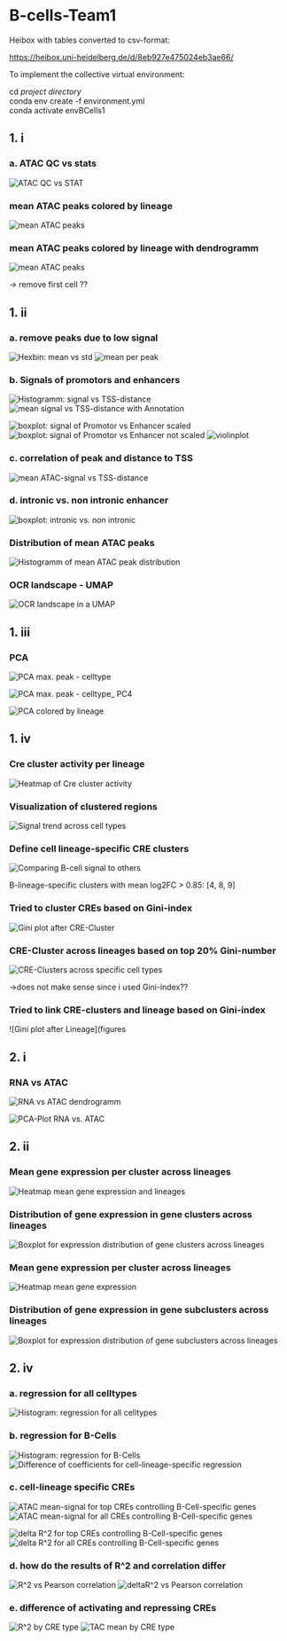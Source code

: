 # B-cells-Team1

Heibox with tables converted to csv-format: 

https://heibox.uni-heidelberg.de/d/8eb927e475024eb3ae66/

To implement the collective virtual environment: 

cd *project directory*\
conda env create -f environment.yml\
conda activate envBCells1


## 1. i

### a. ATAC QC vs stats

![ATAC QC vs STAT](figures/heatmap_qc_vs_atac.png)

### mean ATAC peaks colored by lineage

![mean ATAC peaks](figures/mean_ATAC_peaks.png)

### mean ATAC peaks colored by lineage with dendrogramm 

![mean ATAC peaks](figures/mean_ATAC_peaks_with_dendrogramm.png)

-> remove first cell ??

## 1. ii

### a. remove peaks due to low signal 

![Hexbin: mean vs std](figures/Hexbin_mean_vs_std.png)
![mean per peak](figures/mean_per_peak_id.png)

### b. Signals of promotors and enhancers

![Histogramm: signal vs TSS-distance](figures/Histogramm_mean_per_TSS_distance.png)
![mean signal vs TSS-distance with Annotation](figures/MeanPeakSignal_by_TSS_Distance_per_Annotation.png)

![boxplot: signal of Promotor vs Enhancer scaled](figures/Boxplot_mean_per_Promotor_vs_Enhancer_scaled.png)
![boxplot: signal of Promotor vs Enhancer not scaled](figures/Boxplot_mean_per_Promotor_vs_Enhancer_not_scaled.png)
![violinplot](figures/violinplot_mean_per_Promotor_vs_Enhancer.png)

### c. correlation of peak and distance to TSS

![mean ATAC-signal vs TSS-distance](figures/scatterplot_peak_vs_TSS_distance.png)

### d. intronic vs. non intronic enhancer
![boxplot: intronic vs. non intronic](figures/Boxplot_intronic_vs_non_intronic_enhancer.png)

### Distribution of mean ATAC peaks

![Histogramm of mean ATAC peak distribution](figures/Distribution_of_ATAC_peaks.png)

### OCR landscape - UMAP

![OCR landscape in a UMAP](figures/OCR%20landscape%20-%20UMAP.png)

## 1. iii

### PCA
![PCA max. peak - celltype](figures/PCA_peaks_multi.png)

![PCA max. peak - celltype_ PC4](figures/PCA_peaks_multi_2.png)

![PCA colored by lineage](figures/PCA_peaks_PC2_vs_PC4.png)


## 1. iv

### Cre cluster activity per lineage

![Heatmap of Cre cluster activity](figures/Correlation_Peak-Clusters_Lineages_filtered_dataset.png)

### Visualization of clustered regions

![Signal trend across cell types](figures/Line_plot_of_clustered_regions.png)

### Define cell lineage-specific CRE clusters

![Comparing B-cell signal to others](figures/B-cell_mean_signal_vs_otther_lineages.png)

B-lineage-specific clusters with mean log2FC > 0.85: [4, 8, 9]

### Tried to cluster CREs based on Gini-index 

![Gini plot after CRE-Cluster](figures/Top-Gini%20CRE-%20Cluster_%20UMAP.png)

### CRE-Cluster across lineages based on top 20% Gini-number

![CRE-Clusters across specific cell types](figures/Cluster-specific%20CRE%20accessibility%20patterns.png)

->does not make sense since i used Gini-index??

### Tried to link CRE-clusters and lineage based on Gini-index 

![Gini plot after Lineage](figures

## 2. i

### RNA vs ATAC

![RNA vs ATAC dendrogramm](figures/dendrogramm_RNA_vs_ATAC.png)

![PCA-Plot RNA vs. ATAC](figures/PCA_RNA_vs_ATAC.png)

## 2. ii
### Mean gene expression per cluster across lineages 

![Heatmap mean gene expression and lineages](figures/Heatmap_RNAclusters_lineages.png)

### Distribution of gene expression in gene clusters across lineages

![Boxplot for expression distribution of gene clusters across lineages](figures/Distribution_geneclusters_lineages.png)

### Mean gene expression per cluster across lineages

![Heatmap mean gene expression](figures/Heatmap_RNAclusters_lineages_mean.png)

### Distribution of gene expression in gene subclusters across lineages

![Boxplot for expression distribution of gene subclusters across lineages](figures/Distribution_geneclusters_lineages_sublucters.png)

## 2. iv
### a. regression for all celltypes 

![Histogram: regression for all celltypes](figures/Histogram_regression_all_celltypes.png)

### b. regression for B-Cells

![Histogram: regression for B-Cells](figures/Histogram_regression_Bcells.png)
![Difference of coefficients for cell-lineage-specific regression](figures/R^2_per_gene.png)

### c. cell-lineage specific CREs

![ATAC mean-signal for top CREs controlling B-Cell-specific genes](figures/ATAC_signal_top_CREs_Bcells.png)
![ATAC mean-signal for all CREs controlling B-Cell-specific genes](figures/ATAC_signal_all_CREs_Bcells.png)

![delta R^2 for top CREs controlling B-Cell-specific genes](figures/deltaR^2_top_CREs_Bcells.png)
![delta R^2 for all CREs controlling B-Cell-specific genes](figures/deltaR^2_all_CREs_Bcells.png)

### d. how do the results of R^2 and correlation differ

![R^2 vs Pearson correlation](figures/R^2_vs_pearson_correlation.png)
![deltaR^2 vs Pearson correlation](figures/deltaR^2_vs_pearson_correlation.png)

### e. difference of activating and repressing CREs

![R^2 by CRE type](figures/boxplot_variance_by_CRE_type.png)
![TAC mean by CRE type](figures/boxplot_ATAC_mean_by_CRE_type.png)


